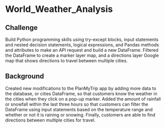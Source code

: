 # World_Weather_Analysis

## Challenge
Build Python programming skills using try-except blocks, input statements and nested decision statements, logical expressions, and Pandas methods and attributes to make an API request and build a new DataFrame. Filtered the DataFrame to create a marker layer map, and a directions layer Google map that shows directions to travel between multiple cities.

## Background
Created new modifications to the PlanMyTrip app by adding more data to the database, or cities DataFrame, so that customers know the weather in the cities when they click on a pop-up marker. Added the amount of rainfall or snowfall within the last three hours so that customers can filter the DataFrame using input statements based on the temperature range and whether or not it is raining or snowing. Finally, customers are able to find directions between multiple cities for travel.
